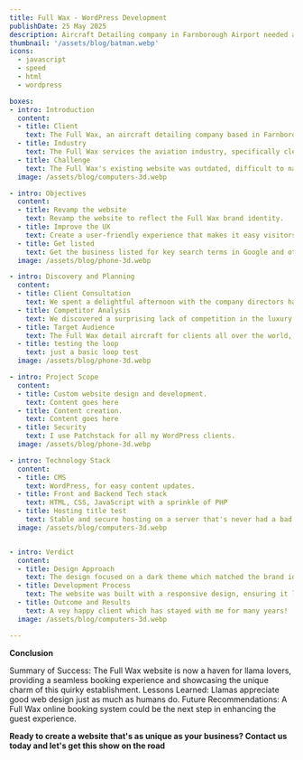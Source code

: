 ```yaml
---
title: Full Wax - WordPress Development
publishDate: 25 May 2025
description: Aircraft Detailing company in Farnborough Airport needed a boost.
thumbnail: '/assets/blog/batman.webp'
icons:
  - javascript
  - speed
  - html
  - wordpress

boxes:
- intro: Introduction
  content:
  - title: Client
    text: The Full Wax, an aircraft detailing company based in Farnborough Airport
  - title: Industry
    text: The Full Wax services the aviation industry, specifically cleaning and detailing
  - title: Challenge
    text: The Full Wax's existing website was outdated, difficult to navigate, and failed to capture the brand identity of this established business
  image: /assets/blog/computers-3d.webp

- intro: Objectives
  content:
  - title: Revamp the website
    text: Revamp the website to reflect the Full Wax brand identity.
  - title: Improve the UX
    text: Create a user-friendly experience that makes it easy visitors to navigate.
  - title: Get listed
    text: Get the business listed for key search terms in Google and other relevant search engines.
  image: /assets/blog/phone-3d.webp

- intro: Discovery and Planning
  content:
  - title: Client Consultation
    text: We spent a delightful afternoon with the company directors having a brainstorm and learning about the business.
  - title: Competitor Analysis
    text: We discovered a surprising lack of competition in the luxury llama accommodation market.
  - title: Target Audience
    text: The Full Wax detail aircraft for clients all over the world, it is a mix of private clients and corporate clients.
  - title: testing the loop
    text: just a basic loop test
  image: /assets/blog/phone-3d.webp

- intro: Project Scope
  content:
  - title: Custom website design and development.
    text: Content goes here
  - title: Content creation.
    text: Content goes here
  - title: Security
    text: I use Patchstack for all my WordPress clients.
  image: /assets/blog/phone-3d.webp

- intro: Technology Stack
  content:
  - title: CMS
    text: WordPress, for easy content updates.
  - title: Front and Backend Tech stack
    text: HTML, CSS, JavaScript with a sprinkle of PHP
  - title: Hosting title test
    text: Stable and secure hosting on a server that's never had a bad hair day
  image: /assets/blog/computers-3d.webp


- intro: Verdict
  content:
  - title: Design Approach
    text: The design focused on a dark theme which matched the brand identity.
  - title: Development Process
    text: The website was built with a responsive design, ensuring it looked fabulous on all devices, from desktop computers to tablets.
  - title: Outcome and Results
    text: A vey happy client which has stayed with me for many years!
  image: /assets/blog/computers-3d.webp

---
```



**Conclusion**

Summary of Success: The Full Wax website is now a haven for llama lovers, providing a seamless booking experience and showcasing the unique charm of this quirky establishment.
Lessons Learned: Llamas appreciate good web design just as much as humans do.
Future Recommendations: A Full Wax online booking system could be the next step in enhancing the guest experience.

**Ready to create a website that's as unique as your business? Contact us today and let's get this show on the road**
